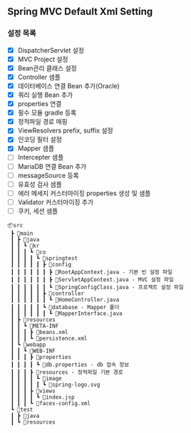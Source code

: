 ## Spring MVC Default Xml Setting

### 설정 목록
- [x] DispatcherServlet 설정
- [x] MVC Project 설정
- [x] Bean관리 클래스 설정
- [x] Controller 샘플
- [x] 데이터베이스 연결 Bean 추가(Oracle)
- [x] 쿼리 실행 Bean 추가
- [x] properties 연결
- [x] 필수 모듈 gradle 등록
- [x] 정적파일 경로 매핑
- [x] ViewResolvers prefix, suffix 설정
- [x] 인코딩 필터 설정
- [x] Mapper 샘플
- [ ] Intercepter 샘플
- [ ] MariaDB 연결 Bean 추가
- [ ] messageSource 등록
- [ ] 유효성 검사 샘플
- [ ] 에러 메세지 커스터마이징 properties 생성 및 샘플
- [ ] Validator 커스터마이징 추가
- [ ] 쿠키, 세션 샘플
 
```
📦src
 ┣ 📂main
 ┃ ┣ 📂java
 ┃ ┃ ┗ 📂kr
 ┃ ┃ ┃ ┗ 📂co
 ┃ ┃ ┃ ┃ ┗ 📂springtest
 ┃ ┃ ┃ ┃ ┃ ┣ 📂config
 ┃ ┃ ┃ ┃ ┃ ┃ ┣ 📜RootAppContext.java - 기본 빈 설정 파일
 ┃ ┃ ┃ ┃ ┃ ┃ ┣ 📜ServletAppContext.java - MVC 설정 파일
 ┃ ┃ ┃ ┃ ┃ ┃ ┗ 📜SpringConfigClass.java - 프로젝트 설정 파일
 ┃ ┃ ┃ ┃ ┃ ┣ 📂controller
 ┃ ┃ ┃ ┃ ┃ ┃ ┗ 📜HomeController.java
 ┃ ┃ ┃ ┃ ┃ ┗ 📂database - Mapper 폴더
 ┃ ┃ ┃ ┃ ┃ ┃ ┗ 📜MapperInterface.java
 ┃ ┣ 📂resources
 ┃ ┃ ┗ 📂META-INF
 ┃ ┃ ┃ ┣ 📜beans.xml
 ┃ ┃ ┃ ┗ 📜persistence.xml
 ┃ ┗ 📂webapp
 ┃ ┃ ┗ 📂WEB-INF
 ┃ ┃ ┃ ┣ 📂properties
 ┃ ┃ ┃ ┃ ┗ 📜db.properties - db 접속 정보
 ┃ ┃ ┃ ┣ 📂resources - 정적파일 기본 경로
 ┃ ┃ ┃ ┃ ┗ 📂image
 ┃ ┃ ┃ ┃ ┃ ┗ 📜spring-logo.svg
 ┃ ┃ ┃ ┣ 📂views
 ┃ ┃ ┃ ┃ ┗ 📜index.jsp
 ┃ ┃ ┃ ┗ 📜faces-config.xml
 ┗ 📂test
 ┃ ┣ 📂java
 ┃ ┗ 📂resources
```